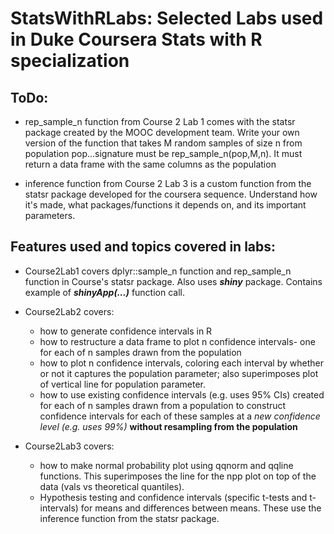# StatsWithRLabs: Selected Labs used in Duke Coursera Stats with R specialization
## ToDo:  
* rep_sample_n function from Course 2 Lab 1 comes with the statsr package created by the MOOC development team. Write your own version of the function that takes M random samples of size n from population pop...signature must be rep_sample_n(pop,M,n). It must return a data frame with the same columns as the population

* inference function from Course 2 Lab 3 is a custom function from the statsr package developed for the coursera sequence. Understand how it's made, what packages/functions it depends on, and its important parameters.

## Features used and topics covered  in labs:
* Course2Lab1 covers dplyr::sample_n function and rep_sample_n function in Course's statsr package. Also uses <strong><em>shiny</em></strong> package. Contains example of <strong><em>shinyApp(...)</em></strong> function call.

* Course2Lab2 covers:
    * how to generate confidence intervals in R
    * how to restructure a data frame to plot n confidence intervals- one for each of n samples drawn from the population
    * how to plot n confidence intervals, coloring each interval by whether or not it captures the population parameter; also superimposes plot of vertical line for population parameter.
    * how to use existing confidence intervals (e.g. uses 95% CIs) created for each of n samples drawn from a population to construct confidence intervals for each of these samples at a <em>new confidence level (e.g. uses 99%)</em> <strong>without resampling from the population</strong> 
    
* Course2Lab3 covers:
    * how to make normal probability plot using qqnorm and qqline functions. This superimposes the line for the npp plot on top of the data (vals vs theoretical quantiles).
    * Hypothesis testing and confidence intervals (specific t-tests and t-intervals) for means and differences between means. These use the inference function from the statsr package.